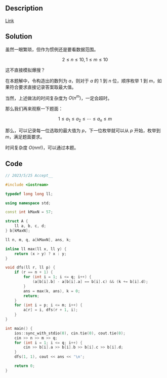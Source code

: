 ## Description

[Link](https://www.luogu.com.cn/problem/AT_abc165_c)


## Solution

虽然一眼繁琐，但作为惯例还是要看数据范围。

$$2 \leq n \leq 10,1 \leq m \leq 10$$

这不直接模拟爆搜？

在本题解中，令构造出的数列为 $a$，则对于 $a$ 的 $1$ 到 $n$ 位，顺序枚举 $1$ 到 $m$，如果符合要求直接记录答案取最大值。

当然，上述做法的时间复杂度为 $O(n^m)$，一定会超时。

那么我们再来观察一下题面：

$$1 \leq a_1 \leq a_2 \leq \cdots \leq a_n \leq m$$

那么，可以记录每一位选取的最大值为 $p$，下一位枚举就可以从 $p$ 开始，枚举到 $m$，满足题面要求。

时间复杂度 $O(nm!)$，可以通过本题。

## Code

```cpp
// 2023/5/25 Accept__

#include <iostream>

typedef long long ll;

using namespace std;

const int kMaxN = 57;

struct A {
	ll a, b, c, d;
} b[kMaxN];

ll n, m, q, a[kMaxN], ans, k;

inline ll max(ll x, ll y) {
	return (x > y) ? x : y;
}

void dfs(ll r, ll p) {
    if (r == n + 1) {
		for (int i = 1; i <= q; i++) {
			(a[b[i].b] - a[b[i].a] == b[i].c) && (k += b[i].d);
		}
        ans = max(k, ans), k = 0;
        return;
    }
	for (int i = p; i <= m; i++) {
		a[r] = i, dfs(r + 1, i);
	}
}

int main() {
	ios::sync_with_stdio(0), cin.tie(0), cout.tie(0);
    cin >> n >> m >> q;
	for (int i = 1; i <= q; i++) {
		cin >> b[i].a >> b[i].b >> b[i].c >> b[i].d;
	}
	dfs(1, 1), cout << ans << '\n';

	return 0;
}
```
